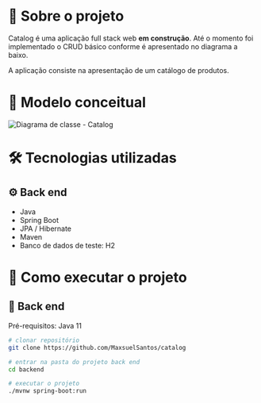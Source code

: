 # :bookmark: Sobre o projeto

Catalog é uma aplicação full stack web **em construção**. Até o momento foi implementado o CRUD básico conforme é apresentado no diagrama a baixo. 

A aplicação consiste na apresentação de um catálogo de produtos.

# :pushpin: Modelo conceitual
![Diagrama de classe - Catalog](https://user-images.githubusercontent.com/45174671/118138140-5d094e00-b3dc-11eb-95ee-63e0c6c4b27a.png)

# 🛠 Tecnologias utilizadas
## ⚙️ Back end
- Java
- Spring Boot
- JPA / Hibernate
- Maven
- Banco de dados de teste: H2

# :rocket: Como executar o projeto
## 🎲 Back end
Pré-requisitos: Java 11

```sh
# clonar repositório
git clone https://github.com/MaxsuelSantos/catalog

# entrar na pasta do projeto back end
cd backend

# executar o projeto
./mvnw spring-boot:run
```

